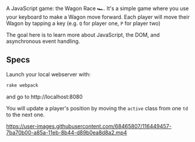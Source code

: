 A JavaScript game: the Wagon Race 🏎. It's a simple game where you use your keyboard to make a Wagon move forward. Each player will move their Wagon by tapping a key (e.g. `Q` for player one, `P` for player two)

The goal here is to learn more about JavaScript, the DOM, and asynchronous event handling.

## Specs
Launch your local webserver with:

```bash
rake webpack
```
and go to http://localhost:8080

You will update a player's position by moving the `active` class from one `td` to the next one. 

https://user-images.githubusercontent.com/68465807/116449457-7ba70b00-a85a-11eb-8b44-d89b0ea8d8a2.mp4

